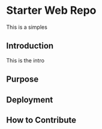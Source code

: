 # Starter Web Repo

This is a simples
## Introduction

This is the intro

## Purpose

## Deployment

## How to Contribute

